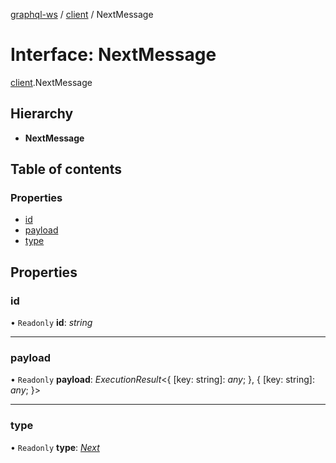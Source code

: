 [graphql-ws](../README.md) / [client](../modules/client.md) / NextMessage

# Interface: NextMessage

[client](../modules/client.md).NextMessage

## Hierarchy

* **NextMessage**

## Table of contents

### Properties

- [id](client.nextmessage.md#id)
- [payload](client.nextmessage.md#payload)
- [type](client.nextmessage.md#type)

## Properties

### id

• `Readonly` **id**: *string*

___

### payload

• `Readonly` **payload**: *ExecutionResult*<{ [key: string]: *any*;  }, { [key: string]: *any*;  }\>

___

### type

• `Readonly` **type**: [*Next*](../enums/message.messagetype.md#next)
